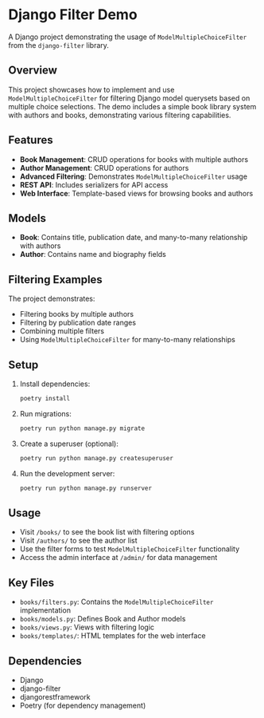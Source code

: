 # Django Filter Demo

A Django project demonstrating the usage of `ModelMultipleChoiceFilter` from the `django-filter` library.

## Overview

This project showcases how to implement and use `ModelMultipleChoiceFilter` for filtering Django model querysets based on multiple choice selections. The demo includes a simple book library system with authors and books, demonstrating various filtering capabilities.

## Features

- **Book Management**: CRUD operations for books with multiple authors
- **Author Management**: CRUD operations for authors
- **Advanced Filtering**: Demonstrates `ModelMultipleChoiceFilter` usage
- **REST API**: Includes serializers for API access
- **Web Interface**: Template-based views for browsing books and authors

## Models

- **Book**: Contains title, publication date, and many-to-many relationship with authors
- **Author**: Contains name and biography fields

## Filtering Examples

The project demonstrates:
- Filtering books by multiple authors
- Filtering by publication date ranges
- Combining multiple filters
- Using `ModelMultipleChoiceFilter` for many-to-many relationships

## Setup

1. Install dependencies:
   ```bash
   poetry install
   ```

2. Run migrations:
   ```bash
   poetry run python manage.py migrate
   ```

3. Create a superuser (optional):
   ```bash
   poetry run python manage.py createsuperuser
   ```

4. Run the development server:
   ```bash
   poetry run python manage.py runserver
   ```

## Usage

- Visit `/books/` to see the book list with filtering options
- Visit `/authors/` to see the author list
- Use the filter forms to test `ModelMultipleChoiceFilter` functionality
- Access the admin interface at `/admin/` for data management

## Key Files

- `books/filters.py`: Contains the `ModelMultipleChoiceFilter` implementation
- `books/models.py`: Defines Book and Author models
- `books/views.py`: Views with filtering logic
- `books/templates/`: HTML templates for the web interface

## Dependencies

- Django
- django-filter
- djangorestframework
- Poetry (for dependency management) 